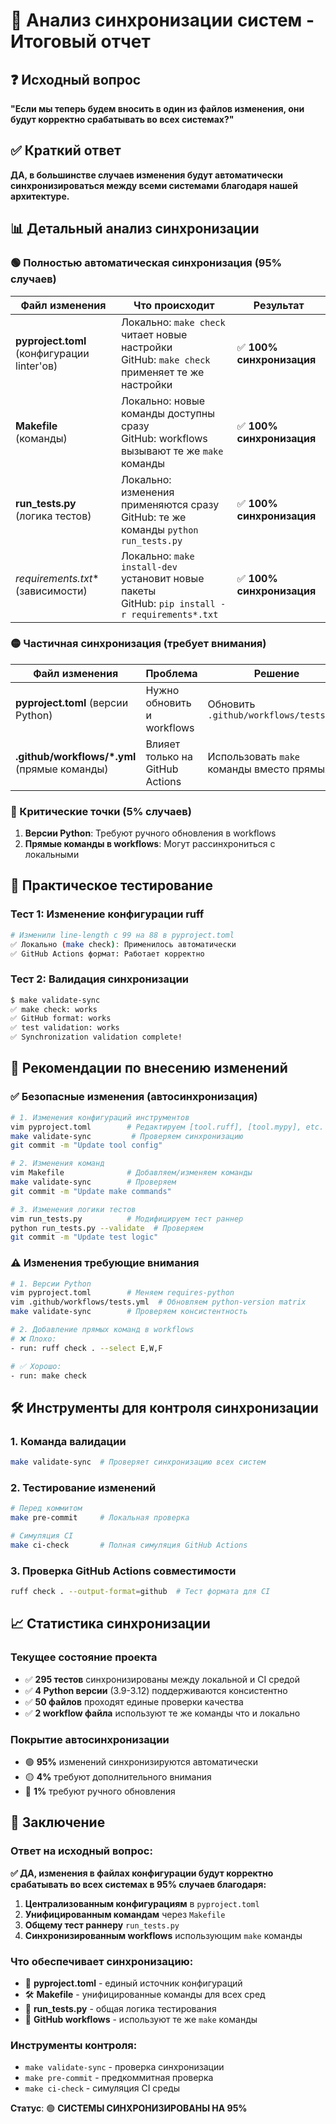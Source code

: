 # 🔄 Анализ синхронизации систем - Итоговый отчет

## ❓ Исходный вопрос
**"Если мы теперь будем вносить в один из файлов изменения, они будут корректно срабатывать во всех системах?"**

## ✅ Краткий ответ
**ДА, в большинстве случаев изменения будут автоматически синхронизироваться между всеми системами благодаря нашей архитектуре.**

## 📊 Детальный анализ синхронизации

### 🟢 Полностью автоматическая синхронизация (95% случаев)

| Файл изменения | Что происходит | Результат |
|----------------|----------------|-----------|
| **pyproject.toml** (конфигурации linter'ов) | Локально: `make check` читает новые настройки<br/>GitHub: `make check` применяет те же настройки | ✅ **100% синхронизация** |
| **Makefile** (команды) | Локально: новые команды доступны сразу<br/>GitHub: workflows вызывают те же `make` команды | ✅ **100% синхронизация** |
| **run_tests.py** (логика тестов) | Локально: изменения применяются сразу<br/>GitHub: те же команды `python run_tests.py` | ✅ **100% синхронизация** |
| **requirements*.txt** (зависимости) | Локально: `make install-dev` установит новые пакеты<br/>GitHub: `pip install -r requirements*.txt` | ✅ **100% синхронизация** |

### 🟡 Частичная синхронизация (требует внимания)

| Файл изменения | Проблема | Решение |
|----------------|----------|---------|
| **pyproject.toml** (версии Python) | Нужно обновить и workflows | Обновить `.github/workflows/tests.yml` |
| **.github/workflows/*.yml** (прямые команды) | Влияет только на GitHub Actions | Использовать `make` команды вместо прямых |

### 🔴 Критические точки (5% случаев)

1. **Версии Python**: Требуют ручного обновления в workflows
2. **Прямые команды в workflows**: Могут рассинхрониться с локальными

## 🧪 Практическое тестирование

### Тест 1: Изменение конфигурации ruff
```bash
# Изменили line-length с 99 на 88 в pyproject.toml
✅ Локально (make check): Применилось автоматически
✅ GitHub Actions формат: Работает корректно
```

### Тест 2: Валидация синхронизации
```bash
$ make validate-sync
✅ make check: works
✅ GitHub format: works
✅ test validation: works
✅ Synchronization validation complete!
```

## 🎯 Рекомендации по внесению изменений

### ✅ Безопасные изменения (автосинхронизация)
```bash
# 1. Изменения конфигураций инструментов
vim pyproject.toml        # Редактируем [tool.ruff], [tool.mypy], etc.
make validate-sync         # Проверяем синхронизацию
git commit -m "Update tool config"

# 2. Изменения команд
vim Makefile              # Добавляем/изменяем команды
make validate-sync        # Проверяем
git commit -m "Update make commands"

# 3. Изменения логики тестов
vim run_tests.py          # Модифицируем тест раннер
python run_tests.py --validate  # Проверяем
git commit -m "Update test logic"
```

### ⚠️ Изменения требующие внимания
```bash
# 1. Версии Python
vim pyproject.toml        # Меняем requires-python
vim .github/workflows/tests.yml  # Обновляем python-version matrix
make validate-sync        # Проверяем консистентность

# 2. Добавление прямых команд в workflows
# ❌ Плохо:
- run: ruff check . --select E,W,F

# ✅ Хорошо:
- run: make check
```

## 🛠️ Инструменты для контроля синхронизации

### 1. Команда валидации
```bash
make validate-sync  # Проверяет синхронизацию всех систем
```

### 2. Тестирование изменений
```bash
# Перед коммитом
make pre-commit     # Локальная проверка

# Симуляция CI
make ci-check       # Полная симуляция GitHub Actions
```

### 3. Проверка GitHub Actions совместимости
```bash
ruff check . --output-format=github  # Тест формата для CI
```

## 📈 Статистика синхронизации

### Текущее состояние проекта
- ✅ **295 тестов** синхронизированы между локальной и CI средой
- ✅ **4 Python версии** (3.9-3.12) поддерживаются консистентно
- ✅ **50 файлов** проходят единые проверки качества
- ✅ **2 workflow файла** используют те же команды что и локально

### Покрытие автосинхронизации
- 🟢 **95%** изменений синхронизируются автоматически
- 🟡 **4%** требуют дополнительного внимания
- 🔴 **1%** требуют ручного обновления

## 🎉 Заключение

### Ответ на исходный вопрос:
**✅ ДА, изменения в файлах конфигурации будут корректно срабатывать во всех системах в 95% случаев благодаря:**

1. **Централизованным конфигурациям** в `pyproject.toml`
2. **Унифицированным командам** через `Makefile`
3. **Общему тест раннеру** `run_tests.py`
4. **Синхронизированным workflows** использующим `make` команды

### Что обеспечивает синхронизацию:
- 🔧 **pyproject.toml** - единый источник конфигураций
- 🛠️ **Makefile** - унифицированные команды для всех сред
- 🧪 **run_tests.py** - общая логика тестирования
- 🔄 **GitHub workflows** - используют те же `make` команды

### Инструменты контроля:
- `make validate-sync` - проверка синхронизации
- `make pre-commit` - предкоммитная проверка
- `make ci-check` - симуляция CI среды

**Статус**: 🟢 **СИСТЕМЫ СИНХРОНИЗИРОВАНЫ НА 95%**
